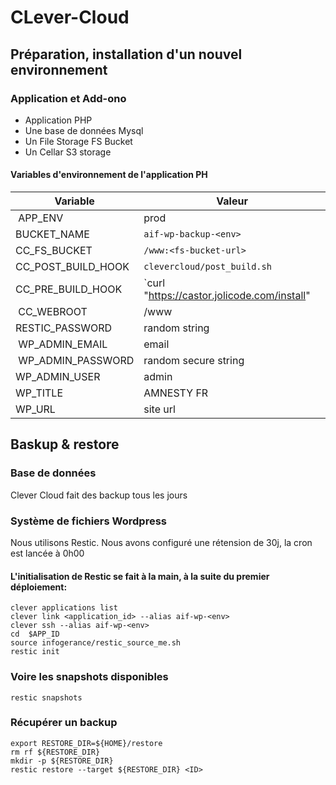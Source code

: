 # CLever-Cloud


## Préparation, installation d'un nouvel environnement

### Application et Add-ono
* Application PHP
* Une base de données Mysql
* Un File Storage FS Bucket
* Un Cellar S3 storage

#### Variables d'environnement de l'application PH

| Variable           | Valeur |
| --------           | -------|
| APP_ENV            | prod   |
| BUCKET_NAME | `aif-wp-backup-<env> ` |
| CC_FS_BUCKET       |`/www:<fs-bucket-url> ` |
| CC_POST_BUILD_HOOK |`clevercloud/post_build.sh`   |
| CC_PRE_BUILD_HOOK  |`curl "https://castor.jolicode.com/install" | bash` |
| CC_WEBROOT |/www |
| RESTIC_PASSWORD |random string |
| WP_ADMIN_EMAIL|email |
| WP_ADMIN_PASSWORD |random secure string|
| WP_ADMIN_USER |admin |
| WP_TITLE |AMNESTY FR |
| WP_URL |site url | 



## Baskup & restore

### Base de données

Clever Cloud fait des backup tous les jours

### Système de fichiers Wordpress

Nous utilisons Restic. Nous avons configuré une rétension de 30j, la cron est lancée à 0h00

#### L'initialisation de Restic se fait à la main, à la suite du premier déploiement:

```
clever applications list
clever link <application_id> --alias aif-wp-<env>
clever ssh --alias aif-wp-<env>
cd  $APP_ID
source infogerance/restic_source_me.sh
restic init
```

### Voire les snapshots disponibles

```
restic snapshots
```

### Récupérer un backup

```
export RESTORE_DIR=${HOME}/restore
rm rf ${RESTORE_DIR}
mkdir -p ${RESTORE_DIR}
restic restore --target ${RESTORE_DIR} <ID>
```



